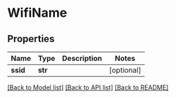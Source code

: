 # WifiName

## Properties
Name | Type | Description | Notes
------------ | ------------- | ------------- | -------------
**ssid** | **str** |  | [optional] 

[[Back to Model list]](../README.md#documentation-for-models) [[Back to API list]](../README.md#documentation-for-api-endpoints) [[Back to README]](../README.md)


